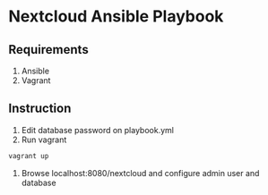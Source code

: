# Nextcloud Ansible Playbook

## Requirements

1. Ansible
1. Vagrant

## Instruction

1. Edit database password on playbook.yml
1. Run vagrant
  ```bash
  vagrant up
  ```
1. Browse localhost:8080/nextcloud and configure admin user and database

